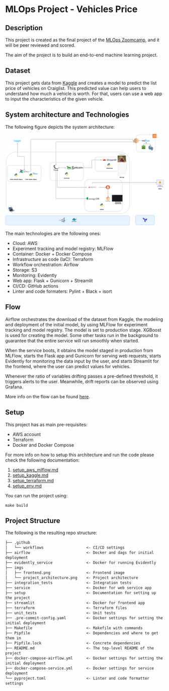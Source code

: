 # MLOps Project - Vehicles Price


## Description

This project is created as the final project of the [MLOps Zoomcamp](https://github.com/DataTalksClub/mlops-zoomcamp), and it will be peer reviewed and scored.

The aim of the project is to build an end-to-end machine learning project.


## Dataset

This project gets data from [Kaggle](https://www.kaggle.com/datasets/austinreese/craigslist-carstrucks-data) and creates a model to predict the list price of vehicles on Craiglist.
This predicted value can help users to understand how much a vehicle is worth. For that, users can use a web app to input the characteristics of the given vehicle.


## System architecture and Technologies

The following figure depicts the system architecture:

![Architecture](./imgs/project_architecture.png)

The main technologies are the following ones:
* Cloud: AWS
* Experiment tracking and model registry: MLFlow
* Container: Docker + Docker Compose
* Infrastructure as code (IaC): Terraform
* Workflow orchestration: Airflow
* Storage: S3
* Monitoring: Evidently
* Web app: Flask + Gunicorn + Streamlit
* CI/CD: GitHub actions
* Linter and code formaters: Pylint + Black + isort


## Flow

Airflow orchestrates the download of the dataset from Kaggle, the modeling and deployment of the initial model, by using MLFlow for experiment tracking and model registry. The model is set to production stage. 
XGBoost is used for creating the model.
Some other tasks run in the background to guarantee that the entire service will run smoothly when started.

When the service boots, it obtains the model staged in production from MLFlow, starts the Flask app and Gunicorn for serving web requests, starts Evidently for monitoring the data input by the user, and starts Streamlit for the frontend, where the user can predict values for vehicles. 

Whenever the ratio of variables drifting passes a pre-defined threshold, it triggers alerts to the user. Meanwhile, drift reports can be observed using Grafana.

More info on the flow can be found [here](./setup/flow.md).


## Setup

This project has as main pre-requisites:
* AWS account
* Terraform
* Docker and Docker Compose

For more info on how to setup this architecture and run the code please check the following documentation:

1. [setup_aws_mlflow.md](./setup/setup_aws_mlflow.md)
2. [setup_kaggle.md](./setup/setup_kaggle.md)
3. [setup_terraform.md](./setup/setup_terraform.md)
4. [setup_env.md](./setup/setup_env.md)

You can run the project using:
```
make build
```


## Project Structure

The following is the resulting repo structure:

    ├── .github
    │   └── workflows                   <- CI/CD settings
    ├── airflow                         <- Docker and dags for initial deployment
    ├── evidently_service               <- Docker for running Evidently
    ├── imgs
    │   ├── frontend.png                <- Frontend image
    │   └── project_architecture.png    <- Project architecture
    ├── integration_tests               <- Integration tests
    ├── service                         <- Docker for web service app
    ├── setup                           <- Documentation for setting up the project
    ├── streamlit                       <- Docker for frontend app
    ├── terraform                       <- Terraform files
    ├── unit_tests                      <- Unit tests
    ├── .pre-commit-config.yaml         <- Docker settings for setting the initial deployment
    ├── Makefile                        <- Makefile with commands
    ├── Pipfile                         <- Dependencies and where to get them in
    ├── Pipfile.lock                    <- Concrete dependencies
    ├── README.md                       <- The top-level README of the project
    ├── docker-compose-airflow.yml      <- Docker settings for setting the initial deployment
    ├── docker-compose-service.yml      <- Docker settings for service deployment
    └── pyproject.toml                  <- Linter and code formatter settings